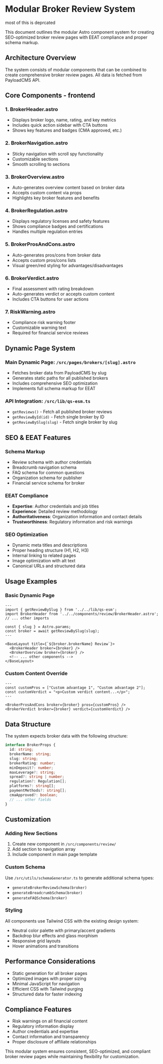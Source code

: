 # Modular Broker Review System

most of this is deprcated

This document outlines the modular Astro component system for creating SEO-optimized broker review pages with EEAT compliance and proper schema markup.

## Architecture Overview

The system consists of modular components that can be combined to create comprehensive broker review pages. All data is fetched from PayloadCMS API.

## Core Components - frontend

### 1. BrokerHeader.astro
- Displays broker logo, name, rating, and key metrics
- Includes quick action sidebar with CTA buttons
- Shows key features and badges (CMA approved, etc.)

### 2. BrokerNavigation.astro
- Sticky navigation with scroll spy functionality
- Customizable sections
- Smooth scrolling to sections

### 3. BrokerOverview.astro
- Auto-generates overview content based on broker data
- Accepts custom content via props
- Highlights key broker features and benefits

### 4. BrokerRegulation.astro
- Displays regulatory licenses and safety features
- Shows compliance badges and certifications
- Handles multiple regulation entries

### 5. BrokerProsAndCons.astro
- Auto-generates pros/cons from broker data
- Accepts custom pros/cons lists
- Visual green/red styling for advantages/disadvantages

### 6. BrokerVerdict.astro
- Final assessment with rating breakdown
- Auto-generates verdict or accepts custom content
- Includes CTA buttons for user actions

### 7. RiskWarning.astro
- Compliance risk warning footer
- Customizable warning text
- Required for financial service reviews

## Dynamic Page System

### Main Dynamic Page: `/src/pages/brokers/[slug].astro`
- Fetches broker data from PayloadCMS by slug
- Generates static paths for all published brokers
- Includes comprehensive SEO optimization
- Implements full schema markup for EEAT

### API Integration: `/src/lib/qs-esm.ts`
- `getReviews()` - Fetch all published broker reviews
- `getReviewById(id)` - Fetch single broker by ID
- `getReviewBySlug(slug)` - Fetch single broker by slug

## SEO & EEAT Features

### Schema Markup
- Review schema with author credentials
- Breadcrumb navigation schema
- FAQ schema for common questions
- Organization schema for publisher
- Financial service schema for broker

### EEAT Compliance
- **Expertise**: Author credentials and job titles
- **Experience**: Detailed review methodology
- **Authoritativeness**: Organization information and contact details
- **Trustworthiness**: Regulatory information and risk warnings

### SEO Optimization
- Dynamic meta titles and descriptions
- Proper heading structure (H1, H2, H3)
- Internal linking to related pages
- Image optimization with alt text
- Canonical URLs and structured data

## Usage Examples

### Basic Dynamic Page
```astro
---
import { getReviewBySlug } from '../../lib/qs-esm';
import BrokerHeader from '../../components/review/BrokerHeader.astro';
// ... other imports

const { slug } = Astro.params;
const broker = await getReviewBySlug(slug);
---

<BaseLayout title={`${broker.brokerName} Review`}>
  <BrokerHeader broker={broker} />
  <BrokerOverview broker={broker} />
  <!-- ... other components -->
</BaseLayout>
```

### Custom Content Override
```astro
---
const customPros = ["Custom advantage 1", "Custom advantage 2"];
const customVerdict = "<p>Custom verdict content...</p>";
---

<BrokerProsAndCons broker={broker} pros={customPros} />
<BrokerVerdict broker={broker} verdict={customVerdict} />
```

## Data Structure

The system expects broker data with the following structure:

```typescript
interface BrokerProps {
  id: string;
  brokerName: string;
  slug: string;
  brokerRating: number;
  minDeposit?: number;
  maxLeverage?: string;
  spread?: string | number;
  regulation?: Regulation[];
  platforms?: string[];
  paymentMethods?: string[];
  cmaApproved?: boolean;
  // ... other fields
}
```

## Customization

### Adding New Sections
1. Create new component in `/src/components/review/`
2. Add section to navigation array
3. Include component in main page template

### Custom Schema
Use `/src/utils/schemaGenerator.ts` to generate additional schema types:
- `generateBrokerReviewSchema(broker)`
- `generateBreadcrumbSchema(broker)`
- `generateFAQSchema(broker)`

### Styling
All components use Tailwind CSS with the existing design system:
- Neutral color palette with primary/accent gradients
- Backdrop blur effects and glass morphism
- Responsive grid layouts
- Hover animations and transitions

## Performance Considerations

- Static generation for all broker pages
- Optimized images with proper sizing
- Minimal JavaScript for navigation
- Efficient CSS with Tailwind purging
- Structured data for faster indexing

## Compliance Features

- Risk warnings on all financial content
- Regulatory information display
- Author credentials and expertise
- Contact information and transparency
- Proper disclosure of affiliate relationships

This modular system ensures consistent, SEO-optimized, and compliant broker review pages while maintaining flexibility for customization.